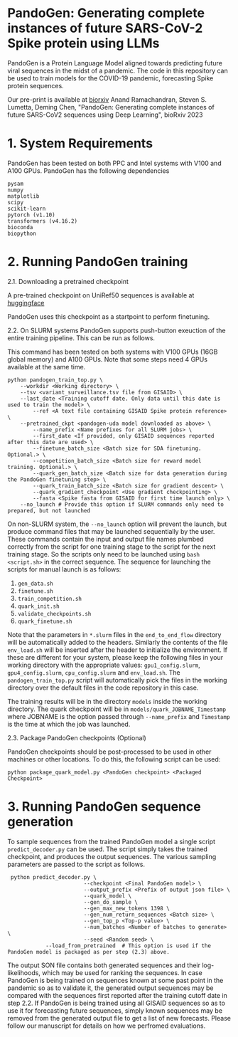 # PandoGen: Generating complete instances of future SARS-CoV-2 Spike protein using LLMs

PandoGen is a Protein Language Model aligned towards predicting
future viral sequences in the midst of a pandemic. The code in this repository can be used to
train models for the COVID-19 pandemic, forecasting Spike protein sequences.

Our pre-print is available at [biorxiv](https://www.biorxiv.org/content/10.1101/2023.05.10.540124v1)
Anand Ramachandran, Steven S. Lumetta, Deming Chen, "PandoGen: Generating complete instances of future SARS-CoV2 sequences using Deep Learning", bioRxiv 2023

# 1. System Requirements

PandoGen has been tested on both PPC and Intel systems with V100 and A100 GPUs. PandoGen has the following dependencies

```
pysam
numpy
matplotlib
scipy
scikit-learn
pytorch (v1.10)
transformers (v4.16.2)
bioconda
biopython
```

# 2. Running PandoGen training

2.1. Downloading a pretrained checkpoint

A pre-trained checkpoint on UniRef50 sequences is available at [huggingface](https://huggingface.co/oddjobs/pandogen-uda)

PandoGen uses this checkpoint as a startpoint to perform finetuning.

2.2. On SLURM systems PandoGen supports push-button exeuction of the entire training pipeline. This can
be run as follows.

This command has been tested on both systems with V100 GPUs (16GB global memory) and A100 GPUs. Note that
some steps need 4 GPUs available at the same time.

```
python pandogen_train_top.py \
	--workdir <Working directory> \
	--tsv <variant_surveillance.tsv file from GISAID> \
	--last_date <Training cutoff date. Only data until this date is used to train the model> \
        --ref <A text file containing GISAID Spike protein reference> \
	--pretrained_ckpt <pandogen-uda model downloaded as above> \
        --name_prefix <Name prefixes for all SLURM jobs> \
        --first_date <If provided, only GISAID sequences reported after this date are used> \
        --finetune_batch_size <Batch size for SDA finetuning. Optional.> \
        --competition_batch_size <Batch size for reward model training. Optional.> \
        --quark_gen_batch_size <Batch size for data generation during the PandoGen finetuning step> \
        --quark_train_batch_size <Batch size for gradient descent> \
        --quark_gradient_checkpoint <Use gradient checkpointing> \
        --fasta <Spike fasta from GISAID for first time launch only> \
	--no_launch # Provide this option if SLURM commands only need to prepared, but not launched
```
On non-SLURM system, the `--no_launch` option will prevent the launch, but produce command files that may be launched
sequentially by the user. These commands contain the input and output file names plumbed correctly from the script for
one training stage to the script for the next training stage. So the scripts only need to be launched using `bash <script.sh>` in
the correct sequence. The sequence for launching the scripts for manual launch is as follows:
1. `gen_data.sh`
2. `finetune.sh`
3. `train_competition.sh`
4. `quark_init.sh`
5. `validate_checkpoints.sh`
6. `quark_finetune.sh`

Note that the parameters in `*.slurm` files in the `end_to_end_flow` directory will be automatically added
to the headers. Similarly the contents of the file `env_load.sh` will be inserted after the header to initialize
the environment. If these are different for your system, please keep the following files in your working directory with
the appropriate values: `gpu1_config.slurm`, `gpu4_config.slurm`, `cpu_config.slurm` and `env_load.sh`. The `pandogen_train_top.py`
script will automatically pick the files in the working directory over the default files in the code repository in this case.

The training results will be in the directory `models` inside the working directory. The quark checkpoint will be
in `models/quark_JOBNAME_Timestamp` where JOBNAME is the option passed through `--name_prefix` and `Timestamp`
is the time at which the job was launched.

2.3. Package PandoGen checkpoints (Optional)

PandoGen checkpoints should be post-processed to be used in other machines or other locations. To do this, the following
script can be used:

```
python package_quark_model.py <PandoGen checkpoint> <Packaged Checkpoint>
```

# 3. Running PandoGen sequence generation

To sample sequences from the trained PandoGen model a single script `predict_decoder.py` can be used. The script simply
takes the trained checkpoint, and produces the output sequences. The various sampling parameters are passed to
the script as follows.

```
 python predict_decoder.py \
                        --checkpoint <Final PandoGen model> \
                        --output_prefix <Prefix of output json file> \
                        --quark_model \
                        --gen_do_sample \
                        --gen_max_new_tokens 1398 \
                        --gen_num_return_sequences <Batch size> \
                        --gen_top_p <Top-p value> \
                        --num_batches <Number of batches to generate> \
                        --seed <Random seed> \
			--load_from_pretrained  # This option is used if the PandoGen model is packaged as per step (2.3) above.
```

The output SON file contains both generated sequences and their log-likelihoods, which may be used for ranking the sequences.
In case PandoGen is being trained on sequences known at some past point in the pandemic so as to validate it, the generated
output sequences may be compared with the sequences first reported after the training cutoff date in step 2.2. If PandoGen
is being trained using all GISAID sequences so as to use it for forecasting future sequences, simply known sequences may be
removed from the generated output file to get a list of new forecasts. Please follow our manuscript for details on how we
perfromed evaluations.
